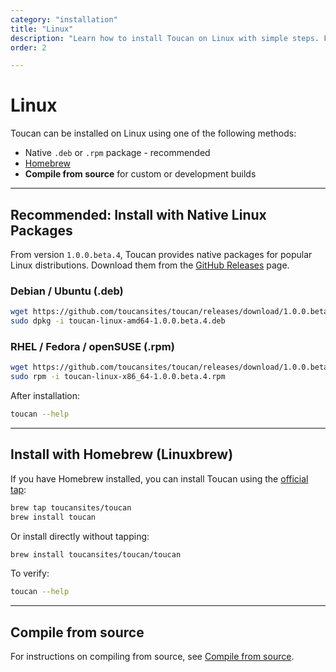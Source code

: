 ```yaml
---
category: "installation"
title: "Linux"
description: "Learn how to install Toucan on Linux with simple steps. Follow this guide to set up and start using Toucan easily"
order: 2

---
```


# Linux

Toucan can be installed on Linux using one of the following methods:

- Native `.deb` or `.rpm` package - recommended
- [Homebrew](https://brew.sh/)
- **Compile from source** for custom or development builds

---

## Recommended: Install with Native Linux Packages

From version `1.0.0.beta.4`, Toucan provides native packages for popular Linux distributions. Download them from the [GitHub Releases](https://github.com/toucansites/toucan/releases) page.

### Debian / Ubuntu (.deb)

```sh
wget https://github.com/toucansites/toucan/releases/download/1.0.0.beta.4/toucan-linux-amd64-1.0.0.beta.4.deb
sudo dpkg -i toucan-linux-amd64-1.0.0.beta.4.deb
```

### RHEL / Fedora / openSUSE (.rpm)

```sh
wget https://github.com/toucansites/toucan/releases/download/1.0.0.beta.4/toucan-linux-x86_64-1.0.0.beta.4.rpm
sudo rpm -i toucan-linux-x86_64-1.0.0.beta.4.rpm
```

After installation:

```sh
toucan --help
```

---

## Install with Homebrew (Linuxbrew)

If you have Homebrew installed, you can install Toucan using the [official tap](https://github.com/toucansites/homebrew-toucan):

```sh
brew tap toucansites/toucan
brew install toucan
```

Or install directly without tapping:

```sh
brew install toucansites/toucan/toucan
```

To verify:

```sh
toucan --help
```

---

## Compile from source

For instructions on compiling from source, see [Compile from source](/docs/installation/compile-from-source/).
